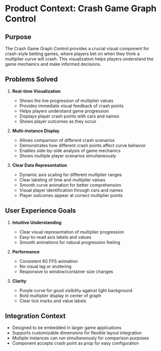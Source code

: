 # Product Context: Crash Game Graph Control

## Purpose
The Crash Game Graph Control provides a crucial visual component for crash-style betting games, where players bet on when they think a multiplier curve will crash. This visualization helps players understand the game mechanics and make informed decisions.

## Problems Solved
1. **Real-time Visualization**
   - Shows the live progression of multiplier values
   - Provides immediate visual feedback of crash points
   - Helps players understand game progression
   - Displays player crash points with cars and names
   - Shows player outcomes as they occur

2. **Multi-instance Display**
   - Allows comparison of different crash scenarios
   - Demonstrates how different crash points affect curve behavior
   - Enables side-by-side analysis of game mechanics
   - Shows multiple player scenarios simultaneously

3. **Clear Data Representation**
   - Dynamic axis scaling for different multiplier ranges
   - Clear labeling of time and multiplier values
   - Smooth curve animation for better comprehension
   - Visual player identification through cars and names
   - Player outcomes appear at correct multiplier points

## User Experience Goals
1. **Intuitive Understanding**
   - Clear visual representation of multiplier progression
   - Easy-to-read axis labels and values
   - Smooth animations for natural progression feeling

2. **Performance**
   - Consistent 60 FPS animation
   - No visual lag or stuttering
   - Responsive to window/container size changes

3. **Clarity**
   - Purple curve for good visibility against light background
   - Bold multiplier display in center of graph
   - Clear tick marks and value labels

## Integration Context
- Designed to be embedded in larger game applications
- Supports customizable dimensions for flexible layout integration
- Multiple instances can run simultaneously for comparison purposes
- Component accepts crash point as prop for easy configuration
